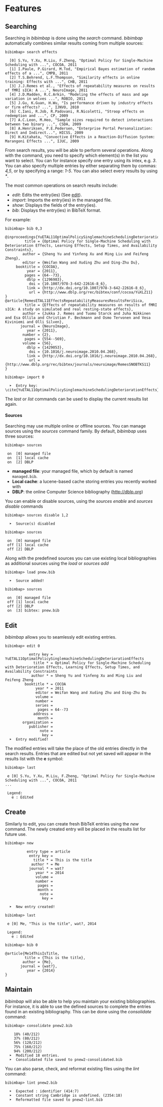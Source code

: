<a id="search"></a>
# Features

## Searching

Searching in *bibimbap* is done using the
*search* command. *bibimbap* automatically combines similar results coming
from multiple sources:

    bibimbap> search effects
    
      [0] S.Yu, Y.Xu, M.Liu, F.Zheng, "Optimal Policy for Single-Machine Scheduling with ...", COCOA, 2011
      [1] I.Paule, P.Girard, M.Tod, "Empirical Bayes estimation of random effects of a ...", CMPB, 2011
      [2] T.S.Behrend, L.F.Thompson, "Similarity effects in online training: Effects with ...", CHB, 2011
      [3] J.J.Remes et al., "Effects of repeatability measures on results of fMRI sICA: A ...", NeuroImage, 2011
      [4] J.D.Madden, R.C.Arkin, "Modeling the effects of mass and age variation in wolves ...", ROBIO, 2011
      [5] J.Gu, K.Guan, H.Wu, "Is performance driven by industry effects or firm effects? ...", IJNVO, 2010
      [6] C.Iani, R.Job, R.Padovani, R.Nicoletti, "Stroop effects on redemption and ...", CP, 2009
      [7] A.C.Leon, M.Heo, "Sample sizes required to detect interactions between two binary ...", CSDA, 2009
      [8] A.Henriksen, P.E.Pedersen, "Enterprise Portal Personalization: Direct and Indirect...", HICSS, 2009
      [9] H.Kitahata, "Convective Effects in a Reaction-Diffusion System: Marangoni Effects ...", IJUC, 2009

From search results, you will be able to perform several operations.
Along with the command, you need to specify which element(s) in the
list you want to select. You can for instance specify one entry using its
intex, e.g. *3*. You can also specify
multiple entries by either separating them by commas: *4,5*, or by specifying a
range: *1-5*. You can also select every results by using *\**.

The most common operations on search results include:

  * *edit*: Edits the entry(ies) (See <a href="#edit">edit</a>).
  * *import*: Imports the entry(ies) in the managed file.
  * *show*: Displays the fields of the entry(ies).
  * *bib*: Displays the entry(ies) in BibTeX format.

For example:

    bibimbap> bib 0,3
    
    @inproceedings{YuETAL11OptimalPolicySinglemachineSchedulingDeteriorationEffects,
             title = {Optimal Policy for Single-Machine Scheduling with Deterioration Effects, Learning Effects, Setup Times, and Availability Constraints},
            author = {Sheng Yu and Yinfeng Xu and Ming Liu and Feifeng Zheng},
            editor = {Weifan Wang and Xuding Zhu and Ding-Zhu Du},
         booktitle = {COCOA},
              year = {2011},
             pages = {64--73},
              dblp = {1296983},
               doi = {10.1007/978-3-642-22616-8_6},
              link = {http://dx.doi.org/10.1007/978-3-642-22616-8_6},
               url = {http://www.dblp.org/rec/bibtex/conf/cocoa/YuXLZ11}
    }
    @article{RemesETAL11EffectsRepeatabilityMeasuresResultsFmriSica,
             title = {Effects of repeatability measures on results of fMRI sICA: A study on simulated and real resting-state effects},
            author = {Jukka J. Remes and Tuomo Starck and Juha Nikkinen and Esa Ollila and Christian F. Beckmann and Osmo Tervonen and Vesa Kiviniemi and Olli Silven},
           journal = {NeuroImage},
              year = {2011},
            number = {2},
             pages = {554--569},
            volume = {56},
              dblp = {1429053},
               doi = {10.1016/j.neuroimage.2010.04.268},
              link = {http://dx.doi.org/10.1016/j.neuroimage.2010.04.268},
               url = {http://www.dblp.org/rec/bibtex/journals/neuroimage/RemesSNOBTKS11}
    }
    
    bibimbap> import 0
    
      ➤  Entry key: \cite{YuETAL11OptimalPolicySinglemachineSchedulingDeteriorationEffects}


The *last* or *list* commands can be used to display the current results list again.

#### Sources

Searching may use multiple online or offline sources. You can manage sources
using the *sources* command family. By default, *bibimbap* uses three sources:

    bibimbap> sources
    
     on  [0] managed file
     on  [1] local cache
     on  [2] DBLP

  * **managed file**: your managed file, which by default is named `managed.bib`.
  * **Local cache**: a lucene-based cache storing entries you recently worked with
  * **DBLP**: the online Computer Science bibliography (<a href="http://dblp.org">http://dblp.org</a>)

You can enable or disable sources, using the *sources enable* and *sources
disable* commands

    bibimbap> sources disable 1,2
    
      ➤  Source(s) disabled
    
    bibimbap> sources
    
     on  [0] managed file
     off [1] local cache
     off [2] DBLP

Along with the predefined sources you can use existing local bibliographies as additional sources using the *load* or *sources add*
<a id="edit"></a>

    bibimbap> load pnew.bib
    
      ➤  Source added!
    
    bibimbap> sources
    
     on  [0] managed file
     off [1] local cache
     off [2] DBLP
     on  [3] bibtex: pnew.bib
    

## Edit

*bibimbap* allows you to seamlessly edit existing entries.

    bibimbap> edit 0
    
               entry key = YuETAL11OptimalPolicySinglemachineSchedulingDeteriorationEffects
                 title * = Optimal Policy for Single-Machine Scheduling with Deterioration Effects, Learning Effects, Setup Times, and Availability Constraints
                author * = Sheng Yu and Yinfeng Xu and Ming Liu and Feifeng Zheng
             booktitle * = COCOA
                  year * = 2011
                  editor = Weifan Wang and Xuding Zhu and Ding-Zhu Du
                  volume = 
                  number = 
                  series = 
                   pages = 64--73
                 address = 
                   month = 
            organization = 
               publisher = 
                    note = 
                     key = 
      ➤  Entry modified!

The modified entries will take the place of the old entries directly in the search results. Entries that are edited but not yet saved will appear in the results list with the **e** symbol:
<a id="create"></a>

    bibimbap> last
    
     e [0] S.Yu, Y.Xu, M.Liu, F.Zheng, "Optimal Policy for Single-Machine Scheduling with ...", COCOA, 2011
    ...
    
     Legend:
       e : Edited
    

## Create

Similarly to edit, you can create fresh BibTeX entries using the *new* command. The newly created entry will be placed in the results list for future use.

    bibimbap> new
    
              entry type = article
               entry key = 
                 title * = This is the title
                author * = Me
               journal * = wat?
                  year * = 2014
                  volume = 
                  number = 
                   pages = 
                   month = 
                    note = 
                     key = 
    
      ➤  New entry created!
    
    bibimbap> last
    
     e [0] Me, "This is the title", wat?, 2014
    
     Legend:
       e : Edited
    
    bibimbap> bib 0
    
    @article{Me14ThisIsTitle,
             title = {This is the title},
            author = {Me},
           journal = {wat?},
              year = {2014}
    }

<a id="maintain"></a>
## Maintain

*bibimbap* will also be able to help you maintain your existing bibliographies.
For instance, it is able to use the defined sources to complete the entries
found in an existing bibliography. This can be done using the *consolidate*
command:

    bibimbap> consolidate pnew2.bib
    
        18% (40/212)
        37% (80/212)
        56% (120/212)
        75% (160/212)
        94% (200/212)
      ➤  Modified 18 entries.
      ➤  Consolidated file saved to pnew2-consolidated.bib


You can also parse, check, and reformat existing files using the *lint* command:

    bibimbap> lint pnew2.bib
    
      ➤  Expected : identifier (414:7)
      ➤  Constant string Cambridge is undefined. (2354:18)
      ➤  Reformatted file saved to pnew2-lint.bib
